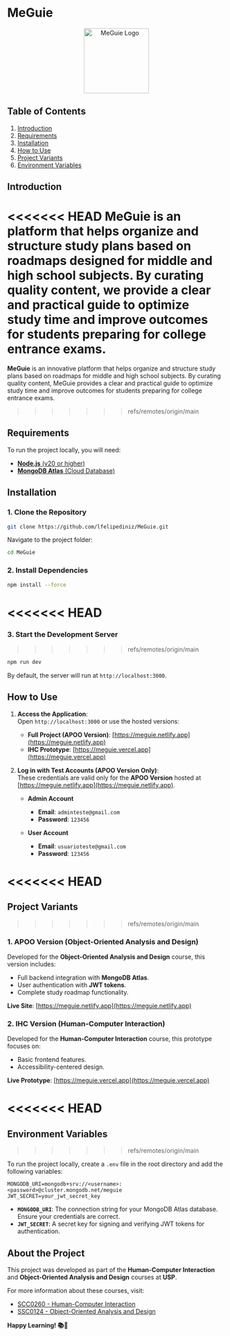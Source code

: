 # MeGuie

<p align="center"><img src="https://meguie.netlify.app/favicon.ico" alt="MeGuie Logo" width="150"></p>

## Table of Contents

1. [Introduction](#introduction)  
2. [Requirements](#requirements)  
3. [Installation](#installation)  
4. [How to Use](#how-to-use)  
5. [Project Variants](#project-variants)  
6. [Environment Variables](#environment-variables)  

## Introduction

<<<<<<< HEAD
**MeGuie** is an  platform that helps organize and structure study plans based on roadmaps designed for middle and high school subjects. By curating quality content, we provide a clear and practical guide to optimize study time and improve outcomes for students preparing for college entrance exams.  
=======
**MeGuie** is an innovative platform that helps organize and structure study plans based on roadmaps for middle and high school subjects. By curating quality content, MeGuie provides a clear and practical guide to optimize study time and improve outcomes for students preparing for college entrance exams.
>>>>>>> refs/remotes/origin/main

## Requirements

To run the project locally, you will need:

- [**Node.js** (v20 or higher)](https://nodejs.org/)  
- [**MongoDB Atlas** (Cloud Database)](https://www.mongodb.com/cloud/atlas)  

## Installation

### 1. Clone the Repository

```bash
git clone https://github.com/lfelipediniz/MeGuie.git
```

Navigate to the project folder:

```bash
cd MeGuie
```

### 2. Install Dependencies

```bash
npm install --force
```

<<<<<<< HEAD
=======
### 3. Start the Development Server
>>>>>>> refs/remotes/origin/main

```bash
npm run dev
```

By default, the server will run at `http://localhost:3000`.

## How to Use

1. **Access the Application**:  
   Open `http://localhost:3000` or use the hosted versions:

   - **Full Project (APOO Version)**: [https://meguie.netlify.app](https://meguie.netlify.app)  
   - **IHC Prototype**: [https://meguie.vercel.app](https://meguie.vercel.app)  

2. **Log in with Test Accounts (APOO Version Only)**:  
   These credentials are valid only for the **APOO Version** hosted at [https://meguie.netlify.app](https://meguie.netlify.app).

   - **Admin Account**  
     - **Email**: `adminteste@gmail.com`  
     - **Password**: `123456`  

   - **User Account**  
     - **Email**: `usuarioteste@gmail.com`  
     - **Password**: `123456`  


<<<<<<< HEAD
=======
## Project Variants
>>>>>>> refs/remotes/origin/main

### 1. APOO Version (Object-Oriented Analysis and Design)

Developed for the **Object-Oriented Analysis and Design** course, this version includes:

- Full backend integration with **MongoDB Atlas**.  
- User authentication with **JWT tokens**.  
- Complete study roadmap functionality.  

**Live Site**: [https://meguie.netlify.app](https://meguie.netlify.app)

### 2. IHC Version (Human-Computer Interaction)

Developed for the **Human-Computer Interaction** course, this prototype focuses on:

- Basic frontend features.  
- Accessibility-centered design.  

**Live Prototype**: [https://meguie.vercel.app](https://meguie.vercel.app)

<<<<<<< HEAD
=======
## Environment Variables
>>>>>>> refs/remotes/origin/main

To run the project locally, create a `.env` file in the root directory and add the following variables:

```plaintext
MONGODB_URI=mongodb+srv://<username>:<password>@cluster.mongodb.net/meguie
JWT_SECRET=your_jwt_secret_key
```

- **`MONGODB_URI`**: The connection string for your MongoDB Atlas database. Ensure your credentials are correct.  
- **`JWT_SECRET`**: A secret key for signing and verifying JWT tokens for authentication.

## About the Project

This project was developed as part of the **Human-Computer Interaction** and **Object-Oriented Analysis and Design** courses at **USP**.

For more information about these courses, visit:

- [SCC0260 - Human-Computer Interaction](https://uspdigital.usp.br/jupiterweb/obterDisciplina?sgldis=SCC0260&codcur=55041&codhab=0)  
- [SSC0124 - Object-Oriented Analysis and Design](https://uspdigital.usp.br/jupiterweb/obterDisciplina?sgldis=SSC0124&codcur=55041&codhab=0)  

**Happy Learning! 📚🚀**
